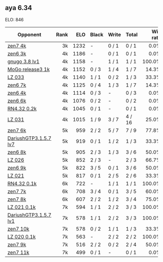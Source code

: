 ## aya 6.34 ##

ELO: 846

Opponent | Rank | ELO | Black | Write | Total | Win rate
---------|-----:|----:|-------|-------|-------|-------:
[zen7 4k](zen7%204k.md) | 3k | 1232 | - | 0 / 1 | 0 / 1 | 0.0%
[zen6 3k](zen6%203k.md) | 4k | 1186 | - | 0 / 1 | 0 / 1 | 0.0%
[gnugo 3.8 lv1](gnugo%203.8%20lv1.md) | 4k | 1158 | - | 1 / 1 | 1 / 1 | 100.0%
[MoGo release3 1k](MoGo%20release3%201k.md) | 4k | 1152 | 0 / 3 | 1 / 4 | 1 / 7 | 14.3%
[LZ 033](LZ%20033.md) | 4k | 1140 | 1 / 1 | 0 / 2 | 1 / 3 | 33.3%
[zen6 7k](zen6%207k.md) | 4k | 1125 | 0 / 4 | 1 / 3 | 1 / 7 | 14.3%
[zen6 4k](zen6%204k.md) | 4k | 1114 | 0 / 3 | - | 0 / 3 | 0.0%
[zen6 6k](zen6%206k.md) | 4k | 1076 | 0 / 2 | - | 0 / 2 | 0.0%
[RN4.32 0.2k](RN4.32%200.2k.md) | 4k | 1045 | 0 / 1 | - | 0 / 1 | 0.0%
[LZ 031](LZ%20031.md) | 4k | 1015 | 1 / 9 | 3 / 7 | 4 / 16 | 25.0%
[zen7 6k](zen7%206k.md) | 5k | 959 | 2 / 2 | 5 / 7 | 7 / 9 | 77.8%
[DariushGTP3.1.5.7 lv7](DariushGTP3.1.5.7%20lv7.md) | 5k | 919 | 0 / 1 | 1 / 2 | 1 / 3 | 33.3%
[zen6 8k](zen6%208k.md) | 5k | 905 | 2 / 3 | 1 / 3 | 3 / 6 | 50.0%
[LZ 026](LZ%20026.md) | 5k | 852 | 2 / 3 | - | 2 / 3 | 66.7%
[zen6 9k](zen6%209k.md) | 5k | 822 | 3 / 5 | 0 / 1 | 3 / 6 | 50.0%
[LZ 021](LZ%20021.md) | 5k | 817 | 0 / 1 | 2 / 5 | 2 / 6 | 33.3%
[RN4.32 0.1k](RN4.32%200.1k.md) | 6k | 722 | - | 1 / 1 | 1 / 1 | 100.0%
[zen7 7k](zen7%207k.md) | 6k | 708 | 3 / 4 | 0 / 1 | 3 / 5 | 60.0%
[zen7 8k](zen7%208k.md) | 6k | 607 | 2 / 2 | 1 / 2 | 3 / 4 | 75.0%
[LZ 021 0.1k](LZ%20021%200.1k.md) | 7k | 594 | 1 / 1 | 2 / 2 | 3 / 3 | 100.0%
[DariushGTP3.1.5.7 lv1](DariushGTP3.1.5.7%20lv1.md) | 7k | 578 | 1 / 1 | 2 / 2 | 3 / 3 | 100.0%
[zen7 10k](zen7%2010k.md) | 7k | 578 | 0 / 2 | 1 / 1 | 1 / 3 | 33.3%
[LZ 020 0.1k](LZ%20020%200.1k.md) | 7k | 563 | - | 2 / 2 | 2 / 2 | 100.0%
[zen7 9k](zen7%209k.md) | 7k | 516 | 2 / 2 | 0 / 2 | 2 / 4 | 50.0%
[zen7 11k](zen7%2011k.md) | 7k | 499 | 0 / 1 | - | 0 / 1 | 0.0%
